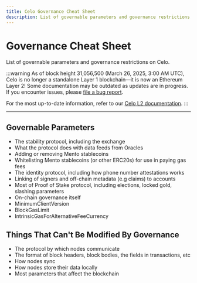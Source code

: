 ```yaml
---
title: Celo Governance Cheat Sheet
description: List of governable parameters and governance restrictions on Celo.
---
```


# Governance Cheat Sheet

List of governable parameters and governance restrictions on Celo.

:::warning
As of block height 31,056,500 (March 26, 2025, 3:00 AM UTC), Celo is no longer a standalone Layer 1 blockchain—it is now an Ethereum Layer 2!
Some documentation may be outdated as updates are in progress. If you encounter issues, please [file a bug report](https://github.com/celo-org/docs/issues/new/choose).

For the most up-to-date information, refer to our [Celo L2 documentation](https://docs.celo.org/cel2).
:::

---

## Governable Parameters

- The stability protocol, including the exchange
- What the protocol does with data feeds from Oracles
- Adding or removing Mento stablecoins
- Whitelisting Mento stablecoins (or other ERC20s) for use in paying gas fees
- The identity protocol, including how phone number attestations works
- Linking of signers and off-chain metadata (e.g claims) to accounts
- Most of Proof of Stake protocol, including elections, locked gold, slashing parameters
- On-chain governance itself
- MinimumClientVersion
- BlockGasLimit
- IntrinsicGasForAlternativeFeeCurrency

## Things That Can't Be Modified By Governance

- The protocol by which nodes communicate
- The format of block headers, block bodies, the fields in transactions, etc
- How nodes sync
- How nodes store their data locally
- Most parameters that affect the blockchain